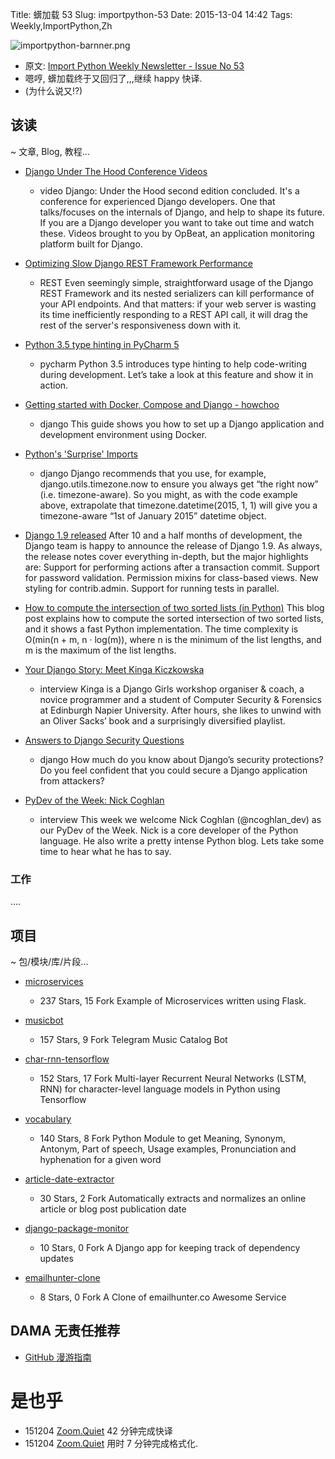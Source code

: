 Title: 蠎加载 53
Slug: importpython-53
Date: 2015-13-04 14:42
Tags: Weekly,ImportPython,Zh

![importpython-barnner.png](http://zoomq.qiniudn.com/ZQCollection/snap/importpython-barnner.png?imageView2/2/h/210)


- 原文: [Import Python Weekly Newsletter - Issue No 53](http://importpython.com/newsletter/no/53/)
- 嗯哼, 蠎加载终于又回归了,,,继续 happy 快译.
- (为什么说又!?)

## 该读
~ 文章, Blog, 教程...


- [Django Under The Hood Conference Videos](https://opbeat.com/events/duth/)
    + video
Django: Under the Hood second edition concluded. It's a conference for experienced Django developers. One that talks/focuses on the internals of Django, and help to shape its future. If you are a Django developer you want to take out time and watch these. Videos brought to you by OpBeat, an application monitoring platform built for Django.

- [Optimizing Slow Django REST Framework Performance](https://ses4j.github.io/2015/11/23/optimizing-slow-django-rest-framework-performance/)
    + REST
Even seemingly simple, straightforward usage of the Django REST Framework and its nested serializers can kill performance of your API endpoints. And that matters: if your web server is wasting its time inefficiently responding to a REST API call, it will drag the rest of the server's responsiveness down with it.

- [Python 3.5 type hinting in PyCharm 5](http://blog.jetbrains.com/pycharm/2015/11/python-3-5-type-hinting-in-pycharm-5/)
    + pycharm
Python 3.5 introduces type hinting to help code-writing during development. Let’s take a look at this feature and show it in action.

- [Getting started with Docker, Compose and Django - howchoo](http://howchoo.com/g/y2y1mtkznda/getting-started-with-docker-compose-and-django)
    + django
This guide shows you how to set up a Django application and development environment using Docker.

- [Python's 'Surprise' Imports](http://blog.doismellburning.co.uk/pythons-surprise-imports/)
    + django
Django recommends that you use, for example, django.utils.timezone.now to ensure you always get “the right now” (i.e. timezone-aware). So you might, as with the code example above, extrapolate that timezone.datetime(2015, 1, 1) will give you a timezone-aware “1st of January 2015” datetime object.

- [Django 1.9 released](https://www.djangoproject.com/weblog/2015/dec/01/django-19-released/)
After 10 and a half months of development, the Django team is happy to announce the release of Django 1.9. As always, the release notes cover everything in-depth, but the major highlights are: Support for performing actions after a transaction commit. Support for password validation. Permission mixins for class-based views. New styling for contrib.admin. Support for running tests in parallel.

- [How to compute the intersection of two sorted lists (in Python)](http://ptspts.blogspot.com/2015/11/how-to-compute-intersection-of-two.html)
This blog post explains how to compute the sorted intersection of two sorted lists, and it shows a fast Python implementation. The time complexity is O(min(n + m, n · log(m)), where n is the minimum of the list lengths, and m is the maximum of the list lengths.

- [Your Django Story: Meet Kinga Kiczkowska](http://www.reddit.com/r/pyladies/comments/3uu57j/your_django_story_meet_kinga_ki?czkowska/)
    + interview
Kinga is a Django Girls workshop organiser & coach, a novice programmer and a student of Computer Security & Forensics at Edinburgh Napier University. After hours, she likes to unwind with an Oliver Sacks’ book and a surprisingly diversified playlist.

- [Answers to Django Security Questions](http://kevinlondon.com/2015/10/16/answers-to-django-security-questions.html)
    + django
How much do you know about Django’s security protections? Do you feel confident that you could secure a Django application from attackers?

- [PyDev of the Week: Nick Coghlan](http://feedproxy.google.com/~r/TheMouseVsThePython/~3/nm8O00hOGUc/)
    + interview
This week we welcome Nick Coghlan (@ncoghlan_dev) as our PyDev of the Week. Nick is a core developer of the Python language. He also write a pretty intense Python blog. Lets take some time to hear what he has to say. 


### 工作

....

## 项目
~ 包/模块/库/片段...

- [microservices](https://github.com/umermansoor/microservices)
    - 237 Stars, 15 Fork
Example of Microservices written using Flask.

- [musicbot](https://github.com/szastupov/musicbot)
    - 157 Stars, 9 Fork
Telegram Music Catalog Bot

- [char-rnn-tensorflow](https://github.com/sherjilozair/char-rnn-tensorflow)
    - 152 Stars, 17 Fork
Multi-layer Recurrent Neural Networks (LSTM, RNN) for character-level language models in Python using Tensorflow

- [vocabulary](https://github.com/prodicus/vocabulary)
    - 140 Stars, 8 Fork
Python Module to get Meaning, Synonym, Antonym, Part of speech, Usage examples, Pronunciation and hyphenation for a given word

- [article-date-extractor](https://github.com/Webhose/article-date-extractor)
    - 30 Stars, 2 Fork
Automatically extracts and normalizes an online article or blog post publication date

- [django-package-monitor](https://github.com/yunojuno/django-package-monitor)
    - 10 Stars, 0 Fork
A Django app for keeping track of dependency updates

- [emailhunter-clone](https://github.com/alirezasamar/emailhunter-clone)
    - 8 Stars, 0 Fork
A Clone of emailhunter.co Awesome Service

## DAMA 无责任推荐

- [GitHub 漫游指南](https://github.com/phodal/github-roam)

# 是也乎

- 151204 [Zoom.Quiet](http://zoomquiet.io) 42 分钟完成快译
- 151204 [Zoom.Quiet](http://zoomquiet.io) 用时 7 分钟完成格式化.
